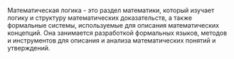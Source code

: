 Математическая логика - это раздел математики, который изучает логику и структуру математических доказательств, а также формальные системы, используемые для описания математических концепций. Она занимается разработкой формальных языков, методов и инструментов для описания и анализа математических понятий и утверждений.
